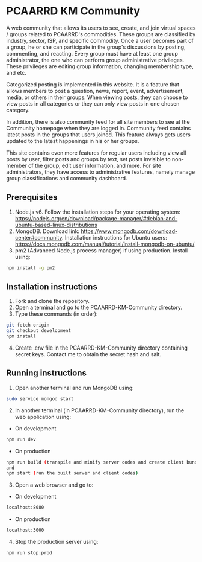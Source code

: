 # PCAARRD KM Community
A web community that allows its users to see, create, and join virtual spaces / groups related to PCAARRD's commodities. These groups are classified by industry, sector, ISP, and specific commodity. Once a user becomes part of a group, he or she can participate in the group's discussions by posting, commenting, and reacting. Every group must have at least one group administrator, the one who can perform group administrative privileges. These privileges are editing group information, changing membership type, and etc.

Categorized posting is implemented in this website. It is a feature that allows members to post a question, news, report, event, advertisement, media, or others in their groups. When viewing posts, they can choose to view posts in all categories or they can only view posts in one chosen category.

In addition, there is also community feed for all site members to see at the Community homepage when they are logged in. Community feed contains latest posts in the groups that users joined. This feature always gets users updated to the latest happenings in his or her groups. 

This site contains even more features for regular users including view all posts by user, filter posts and groups by text, set posts invisible to non-member of the group, edit user information, and more. For site administrators, they have access to administrative features, namely manage group classifications and community dashboard.

## Prerequisites
1. Node.js v6. Follow the installation steps for your operating system: https://nodejs.org/en/download/package-manager/#debian-and-ubuntu-based-linux-distributions
2. MongoDB. Download link: https://www.mongodb.com/download-center#community. Installation instructions for Ubuntu users: https://docs.mongodb.com/manual/tutorial/install-mongodb-on-ubuntu/
3. pm2 (Advanced Node.js process manager) if using production. Install using:
```bash
npm install -g pm2
```

## Installation instructions
1. Fork and clone the repository.
2. Open a terminal and go to the PCAARRD-KM-Community directory.
3. Type these commands (in order):

```bash
git fetch origin
git checkout development
npm install
```

4. Create .env file in the PCAARRD-KM-Community directory containing secret keys. Contact me to obtain the secret hash and salt.

## Running instructions
1. Open another terminal and run MongoDB using:

```bash
sudo service mongod start
```
2. In another terminal (in PCAARRD-KM-Community directory), run the web application using:

  * On development
```bash
npm run dev
```

   * On production
```bash
npm run build (transpile and minify server codes and create client bundle)
and 
npm start (run the built server and client codes)
```
3. Open a web browser and go to:

  * On development
```bash
localhost:8080
```

   * On production
```bash
localhost:3000
```

4. Stop the production server using:

```bash
npm run stop:prod
```